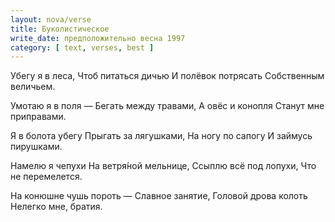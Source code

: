 ```yaml
---
layout: nova/verse
title: Буколистическое
write_date: предположительно весна 1997
category: [ text, verses, best ]
---
```

Убегу я в леса,
Чтоб питаться дичью
И полёвок потрясать
Собственным величьем.

Умотаю я в поля —
Бегать между травами,
А овёс и конопля
Станут мне приправами.

Я в болота убегу
Прыгать за лягушками,
На ногу по сапогу
И займусь пирушками.

Намелю я чепухи
На ветря́ной мельнице,
Ссыплю всё под лопухи,
Что не перемелется.

На конюшне чушь пороть —
Славное занятие,
Головой дрова колоть
Нелегко мне, братия.

